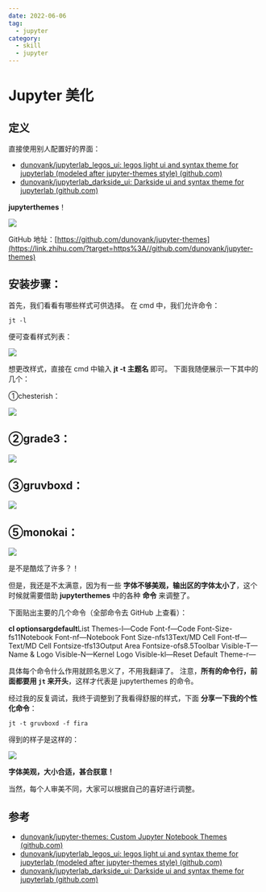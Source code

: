 ```yaml
---
date: 2022-06-06
tag:
  - jupyter
category:
  - skill
  - jupyter
---
```



# Jupyter 美化


## 定义

直接使用别人配置好的界面：
- [dunovank/jupyterlab_legos_ui: legos light ui and syntax theme for jupyterlab (modeled after jupyter-themes style) (github.com)](https://github.com/dunovank/jupyterlab_legos_ui)
- [dunovank/jupyterlab_darkside_ui: Darkside ui and syntax theme for jupyterlab (github.com)](https://github.com/dunovank/jupyterlab_darkside_ui)

**jupyterthemes**！

![](https://pic4.zhimg.com/v2-a23c50d997cb1841b965ea5df7a3c513_r.jpg)

GitHub 地址：[https://github.com/dunovank/jupyter-themes](https://link.zhihu.com/?target=https%3A//github.com/dunovank/jupyter-themes)

安装步骤：
--

首先，我们看看有哪些样式可供选择。
在 cmd 中，我们允许命令：

```
jt -l
```

便可查看样式列表：

![](https://pic2.zhimg.com/v2-0592270b963d9e7bc4946e98508e91b1_b.jpg)

想更改样式，直接在 cmd 中输入 **jt -t 主题名** 即可。
下面我随便展示一下其中的几个：

①chesterish：


![](https://pic4.zhimg.com/v2-95256c493633f087cb11b9821036f467_r.jpg)

②grade3：
--

![](https://pic4.zhimg.com/v2-4da952f822856b0c67944217948d3d2b_r.jpg)

③gruvboxd：
-

![](https://pic3.zhimg.com/v2-a990e264cb58b374dc4b33ece554c7d2_r.jpg)

⑤monokai：
---

![](https://pic4.zhimg.com/v2-abe173266ce29a4b9e5c245c86352f13_r.jpg)

是不是酷炫了许多？！

但是，我还是不太满意，因为有一些 **字体不够美观，输出区的字体太小了**，这个时候就需要借助 **jupyterthemes** 中的各种 **命令** 来调整了。

下面贴出主要的几个命令（全部命令去 GitHub 上查看）：

**cl optionsargdefault**List Themes-l—Code Font-f—Code Font-Size-fs11Notebook Font-nf—Notebook Font Size-nfs13Text/MD Cell Font-tf—Text/MD Cell Fontsize-tfs13Output Area Fontsize-ofs8.5Toolbar Visible-T—Name & Logo Visible-N—Kernel Logo Visible-kl—Reset Default Theme-r—

具体每个命令什么作用就顾名思义了，不用我翻译了。
注意，**所有的命令行，前面都要用 `jt` 来开头**，这样才代表是 jupyterthemes 的命令。

经过我的反复调试，我终于调整到了我看得舒服的样式，下面 **分享一下我的个性化命令**：

```
jt -t gruvboxd -f fira
```

得到的样子是这样的：

![](https://pic2.zhimg.com/v2-f22b07dd57863f15ca0fa5169e0c1a11_r.jpg)

**字体美观，大小合适，甚合朕意！**

当然，每个人审美不同，大家可以根据自己的喜好进行调整。

## 参考

- [dunovank/jupyter-themes: Custom Jupyter Notebook Themes (github.com)](https://github.com/dunovank/jupyter-themes)
- [dunovank/jupyterlab_legos_ui: legos light ui and syntax theme for jupyterlab (modeled after jupyter-themes style) (github.com)](https://github.com/dunovank/jupyterlab_legos_ui)
- [dunovank/jupyterlab_darkside_ui: Darkside ui and syntax theme for jupyterlab (github.com)](https://github.com/dunovank/jupyterlab_darkside_ui)

